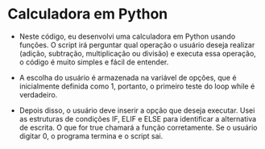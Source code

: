 # Calculadora em Python
- Neste código, eu desenvolvi uma calculadora em Python usando funções. O script irá perguntar qual operação o usuário deseja realizar (adição, subtração, multiplicação ou divisão) e executa essa operação, o código é muito simples e fácil de entender.

- A escolha do usuário é armazenada na variável de opções, que é inicialmente definida como 1, portanto, o primeiro teste do loop while é verdadeiro.

- Depois disso, o usuário deve inserir a opção que deseja executar. Usei as estruturas de condições IF, ELIF e ELSE para identificar a alternativa de escrita. O que for true chamará a função corretamente. Se o usuário digitar 0, o programa termina e o script sai.
